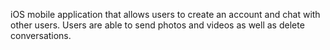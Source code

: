 iOS mobile application that allows users to create an account and chat with other users. Users are able to send photos and videos as well as delete conversations.
